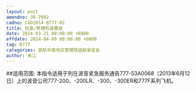 ```yaml
---
layout: post
amendno: 39-7992
cadno: CAD2014-B777-02
title: 检查/修理机身蒙皮
date: 2014-03-21 00:00:00 +0800
effdate: 2014-04-09 00:00:00 +0800
tag: B777
categories: 民航中南地区管理局适航审定处
author: 朱江
---
```


##适用范围:
本指令适用于列在波音紧急服务通告777-53A0068（2013年6月12日）上的波音公司777-200、-200LR、-300、-300ER和777F系列飞机。

